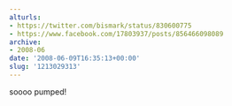 ```yaml
---
alturls:
- https://twitter.com/bismark/status/830600775
- https://www.facebook.com/17803937/posts/856466098089
archive:
- 2008-06
date: '2008-06-09T16:35:13+00:00'
slug: '1213029313'
---
```


soooo pumped!

